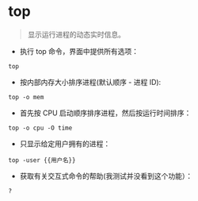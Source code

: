 # top

> 显示运行进程的动态实时信息。

- 执行 top 命令，界面中提供所有选项：

`top`

- 按内部内存大小排序进程(默认顺序 - 进程 ID):

`top -o mem`

- 首先按 CPU 启动顺序排序进程，然后按运行时间排序：

`top -o cpu -O time`

- 只显示给定用户拥有的进程：

`top -user {{用户名}}`

- 获取有关交互式命令的帮助(我测试并没看到这个功能）：

`?`
